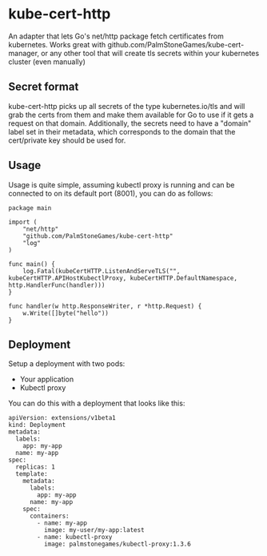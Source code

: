 # kube-cert-http
An adapter that lets Go's net/http package fetch certificates from kubernetes.
Works great with github.com/PalmStoneGames/kube-cert-manager, or any other tool that will create tls secrets within your kubernetes cluster (even manually)

## Secret format

kube-cert-http picks up all secrets of the type kubernetes.io/tls and will grab the certs from them and make them available for Go to use if it gets a request on that domain.
Additionally, the secrets need to have a "domain" label set in their metadata, which corresponds to the domain that the cert/private key should be used for.

## Usage

Usage is quite simple, assuming kubectl proxy is running and can be connected to on its default port (8001), you can do as follows:

```
package main

import (
	"net/http"
	"github.com/PalmStoneGames/kube-cert-http"
	"log"
)

func main() {
	log.Fatal(kubeCertHTTP.ListenAndServeTLS("", kubeCertHTTP.APIHostKubectlProxy, kubeCertHTTP.DefaultNamespace, http.HandlerFunc(handler)))
}

func handler(w http.ResponseWriter, r *http.Request) {
	w.Write([]byte("hello"))
}
```

## Deployment

Setup a deployment with two pods:

- Your application
- Kubectl proxy

You can do this with a deployment that looks like this:

```
apiVersion: extensions/v1beta1
kind: Deployment
metadata:
  labels:
    app: my-app
  name: my-app
spec:
  replicas: 1
  template:
    metadata:
      labels:
        app: my-app
      name: my-app
    spec:
      containers:
        - name: my-app
          image: my-user/my-app:latest
        - name: kubectl-proxy
          image: palmstonegames/kubectl-proxy:1.3.6
```
